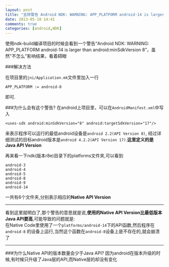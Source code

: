 ```yaml
---
layout: post
title: "去除警告 Android NDK: WARNING: APP_PLATFORM android-14 is larger than android:minSdkVersion 8"
date: 2013-05-18 14:41
comments: true
categories: [android,NDK]
---
```


使用ndk-build编译项目的时候会看到一个警告“Android NDK: WARNING: APP_PLATFORM android-14 is larger than android:minSdkVersion 8”，虽然"不怎么"影响结果，看着碍眼

###解决方法

在项目里的`jni/Application.mk`文件里加入一行

	APP_PLATFORM := android-8

即可.

###为什么会有这个警告?
在android上项目里，可以在`AndroidManifest.xml`中写入
	
	<uses-sdk android:minSdkVersion="8" android:targetSdkVersion="17"/>
	
来表示程序可以运行的最低android设备是`android 2.2(API Version 8)`, 经过详细测试的目标android版本是`android 4.2.2(API Version 17)`.**这里定义的是Java API Version**

再来看一下ndk(版本r8e)目录下的platforms文件夹,可以看到
	
	android-3
	android-4
	android-5
	android-8
	android-9
	android-14
一共有6个文件夹,分别表示相应的**Native API Version**
____________
看到这里就明白了,那个警告的意思就是说,**使用的Native API Version比最低版本Java API要高**,可能导致的问题就是:  
在Native Code里使用了一个`platforms/android-14`下的API函数,然后程序在 `android-8` 的设备上运行,当然这个函数在`android-8`设备上是不存在的,就会崩溃了
____________

###为什么Native API的版本数量会少于Java API?
因为android在版本升级的时候,有时候只升级了Java层的API,而Native层的却没有变化
